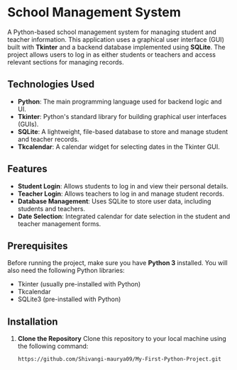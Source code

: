 # School Management System

A Python-based school management system for managing student and teacher information. This application uses a graphical user interface (GUI) built with **Tkinter** and a backend database implemented using **SQLite**. The project allows users to log in as either students or teachers and access relevant sections for managing records.

## Technologies Used
- **Python**: The main programming language used for backend logic and UI.
- **Tkinter**: Python's standard library for building graphical user interfaces (GUIs).
- **SQLite**: A lightweight, file-based database to store and manage student and teacher records.
- **Tkcalendar**: A calendar widget for selecting dates in the Tkinter GUI.

## Features
- **Student Login**: Allows students to log in and view their personal details.
- **Teacher Login**: Allows teachers to log in and manage student records.
- **Database Management**: Uses SQLite to store user data, including students and teachers.
- **Date Selection**: Integrated calendar for date selection in the student and teacher management forms.

## Prerequisites
Before running the project, make sure you have **Python 3** installed. You will also need the following Python libraries:
- Tkinter (usually pre-installed with Python)
- Tkcalendar
- SQLite3 (pre-installed with Python)

## Installation

1. **Clone the Repository**
   Clone this repository to your local machine using the following command:
   ```bash
   https://github.com/Shivangi-maurya09/My-First-Python-Project.git
